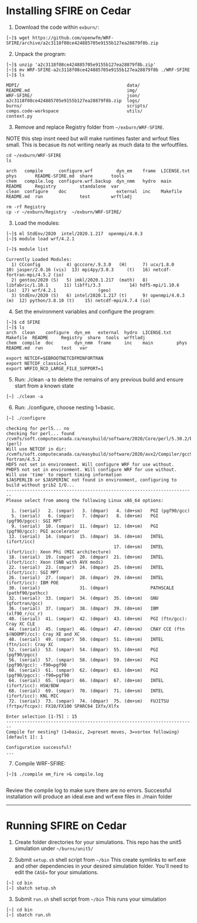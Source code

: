 # Installing SFIRE on Cedar

1. Download the code within `exburn/`:
```
[~]$ wget https://github.com/openwfm/WRF-SFIRE/archive/a2c3118f08ce424885705e9155b127ea28879f8b.zip
```
2. Unpack the program:
```
[~]$ unzip 'a2c3118f08ce424885705e9155b127ea28879f8b.zip'
[~]$ mv WRF-SFIRE-a2c3118f08ce424885705e9155b127ea28879f8b ./WRF-SFIRE
[~]$ ls

MDPI/                                         data/
README.md                                     img/
WRF-SFIRE/                                    json/
a2c3118f08ce424885705e9155b127ea28879f8b.zip  logs/
burns/                                        scripts/
comps.code-workspace                          utils/
context.py
```

3. Remove and replace Registry folder from `~/exburn/WRF-SFIRE`.

NOTE this step insnt need but will make runtimes faster and wrfout files small. This is becasue its not writing nearly as much data to the wrfoutfiles.
```
cd ~/exburn/WRF-SFIRE
ls

arch   compile      configure.wrf         dyn_em    frame  LICENSE.txt  phys       README-SFIRE.md  share       tools
chem   compile.log  configure.wrf.backup  dyn_nmm   hydro  main         README     Registry         standalone  var
clean  configure    doc                   external  inc    Makefile     README.md  run              test        wrftladj

rm -rf Registry
cp -r ~/exburn/Registry  ~/exburn/WRF-SFIRE/
```


3. Load the modules:
```
[~]$ ml StdEnv/2020  intel/2020.1.217  openmpi/4.0.3
[~]$ module load wrf/4.2.1

[~]$ module list

Currently Loaded Modules:
  1) CCconfig          4) gcccore/.9.3.0   (H)      7) ucx/1.8.0             10) jasper/2.0.16 (vis)  13) mpi4py/3.0.3     (t)   16) netcdf-fortran-mpi/4.5.2 (io)
  2) gentoo/2020 (S)   5) imkl/2020.1.217  (math)   8) libfabric/1.10.1      11) libffi/3.3           14) hdf5-mpi/1.10.6  (io)  17) wrf/4.2.1                (geo)
  3) StdEnv/2020 (S)   6) intel/2020.1.217 (t)      9) openmpi/4.0.3    (m)  12) python/3.8.10 (t)    15) netcdf-mpi/4.7.4 (io)

```
4. Set the environment variables and configure the program:
```
[~]$ cd SFIRE
[~]$ ls
arch  clean    configure  dyn_em   external  hydro  LICENSE.txt  Makefile  README     Registry  share  tools  wrftladj
chem  compile  doc        dyn_nmm  frame     inc    main         phys      README.md  run       test   var

export NETCDF=$EBROOTNETCDFMINFORTRAN
export NETCDF_classic=1
export WRFIO_NCD_LARGE_FILE_SUPPORT=1
```
5. Run: ./clean -a to delete the remains of any previous build and ensure start from a known state

```
[~] ./clean -a
```

6. Run: ./configure, choose nesting 1=basic.

```
[~] ./configure

checking for perl5... no
checking for perl... found /cvmfs/soft.computecanada.ca/easybuild/software/2020/Core/perl/5.30.2/bin/perl (perl)
Will use NETCDF in dir: /cvmfs/soft.computecanada.ca/easybuild/software/2020/avx2/Compiler/gcc9/netcdf-fortran/4.5.2
HDF5 not set in environment. Will configure WRF for use without.
PHDF5 not set in environment. Will configure WRF for use without.
Will use 'time' to report timing information
$JASPERLIB or $JASPERINC not found in environment, configuring to build without grib2 I/O...
------------------------------------------------------------------------
Please select from among the following Linux x86_64 options:

  1. (serial)   2. (smpar)   3. (dmpar)   4. (dm+sm)   PGI (pgf90/gcc)
  5. (serial)   6. (smpar)   7. (dmpar)   8. (dm+sm)   PGI (pgf90/pgcc): SGI MPT
  9. (serial)  10. (smpar)  11. (dmpar)  12. (dm+sm)   PGI (pgf90/gcc): PGI accelerator
 13. (serial)  14. (smpar)  15. (dmpar)  16. (dm+sm)   INTEL (ifort/icc)
                                         17. (dm+sm)   INTEL (ifort/icc): Xeon Phi (MIC architecture)
 18. (serial)  19. (smpar)  20. (dmpar)  21. (dm+sm)   INTEL (ifort/icc): Xeon (SNB with AVX mods)
 22. (serial)  23. (smpar)  24. (dmpar)  25. (dm+sm)   INTEL (ifort/icc): SGI MPT
 26. (serial)  27. (smpar)  28. (dmpar)  29. (dm+sm)   INTEL (ifort/icc): IBM POE
 30. (serial)               31. (dmpar)                PATHSCALE (pathf90/pathcc)
 32. (serial)  33. (smpar)  34. (dmpar)  35. (dm+sm)   GNU (gfortran/gcc)
 36. (serial)  37. (smpar)  38. (dmpar)  39. (dm+sm)   IBM (xlf90_r/cc_r)
 40. (serial)  41. (smpar)  42. (dmpar)  43. (dm+sm)   PGI (ftn/gcc): Cray XC CLE
 44. (serial)  45. (smpar)  46. (dmpar)  47. (dm+sm)   CRAY CCE (ftn $(NOOMP)/cc): Cray XE and XC
 48. (serial)  49. (smpar)  50. (dmpar)  51. (dm+sm)   INTEL (ftn/icc): Cray XC
 52. (serial)  53. (smpar)  54. (dmpar)  55. (dm+sm)   PGI (pgf90/pgcc)
 56. (serial)  57. (smpar)  58. (dmpar)  59. (dm+sm)   PGI (pgf90/gcc): -f90=pgf90
 60. (serial)  61. (smpar)  62. (dmpar)  63. (dm+sm)   PGI (pgf90/pgcc): -f90=pgf90
 64. (serial)  65. (smpar)  66. (dmpar)  67. (dm+sm)   INTEL (ifort/icc): HSW/BDW
 68. (serial)  69. (smpar)  70. (dmpar)  71. (dm+sm)   INTEL (ifort/icc): KNL MIC
 72. (serial)  73. (smpar)  74. (dmpar)  75. (dm+sm)   FUJITSU (frtpx/fccpx): FX10/FX100 SPARC64 IXfx/Xlfx

Enter selection [1-75] : 15
------------------------------------------------------------------------
Compile for nesting? (1=basic, 2=preset moves, 3=vortex following) [default 1]: 1

Configuration successful!
...

```

7. Compile WRF-SFIRE:
```
[~]$ ./compile em_fire >& compile.log


```
Review the compile log to make sure there are no errors. Successful installation will produce an ideal.exe and wrf.exe files in ./main folder

----
# Running SFIRE on Cedar


1. Create folder directories for your simulations. This repo has the unit5 simulation under `~/burns/unit5/`


2. Submit `setup.sh` shell script from `~/bin`
This create symlinks to wrf.exe and other dependencies in your desired simulation folder. You'll need to edit the `CASE=` for your simulations.

```
[~] cd bin
[~] sbatch setup.sh
```

3. Submit `run.sh` shell script from `~/bin`
This runs your simulation
```
[~] cd bin
[~] sbatch run.sh
```
